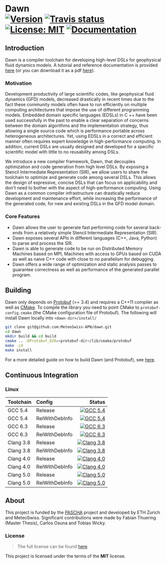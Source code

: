 Dawn <br/> <a target="_blank" href="http://semver.org">![Version][Version.Badge]</a> <a target="_blank" href="https://travis-ci.org/MeteoSwiss-APN/dawn">![Travis status][TravisCI.Badge]</a> <a target="_blank" href="https://opensource.org/licenses/MIT">![License: MIT][MIT.License]</a> <a target="_blank" href="https://MeteoSwiss-APN.github.io/dawn">![Documentation][Documentation.Badge]</a>
====

## Introduction

Dawn is a compiler toolchain for developing high-level DSLs for geophysical fluid dynamics models. A tutorial and reference documentation is provided [here](https://MeteoSwiss-APN.github.io/dawn) (or you can download it as a pdf [here](https://github.com/MeteoSwiss-APN/dawn/raw/gh-pages/dawn.pdf)).

### Motivation

Development productivity of large scientific codes, like geophysical fluid dynamics (GFD) models, decreased drastically in recent times due to the fact these community models often have to run efficiently on multiple computing architectures that impose the use of different programming models.
Embedded domain specific languages (EDSLs) in C ++ have been used successfully in the past to enable a clear separation of concerns between the domain algorithms and the implementation strategy, thus allowing a single source code which is performance portable across heterogeneous architectures.
Yet, using EDSLs in a correct and efficient manner often requires expert knowledge in high-performance computing.
In addition, current DSLs are usually designed and developed for a specific scientific model with little to no reusability among DSLs.

We introduce a new compiler framework, Dawn, that decouples optimization and code generation from high level DSLs.
By exposing a Stencil Intermediate Representation (SIR), we allow users to share the toolchain to optimize and generate code among several DSLs.
This allows the design of expressive, concise DSLs that can focus on applicability and don't need to bother with the aspect of high-performance computing.
Using Dawn as a common compiler infrastructure can drastically reduce development and maintenance effort, while increasing the performance of the generated code, for new and existing DSLs in the GFD model domain.

### Core Features

* Dawn allows the user to generate fast performing code for several back-ends from a relatively simple Stencil Intermediate Representation (SIR).
* Dawn exposes several APIs in different languages (C++, Java, Python) to parse and process the SIR. 
* Dawn is able to generate code to be run on Distributed Memory Machines based on MPI, Machines with access to GPUs based on CUDA as well as naive C++ code with close to no parallelism for debugging.
* Dawn offers a wide range of optimization and static analysis passes to guarantee correctness as well as performance of the generated parallel program.

## Building

Dawn only depends on [Protobuf](https://developers.google.com/protocol-buffers/) (>= 3.4) and requires a C++11 compiler as well as [CMake](https://cmake.org/). To compile the library you need to point CMake to `protobuf-config.cmake` (the CMake configuration file of Protobuf). The following will install Dawn locally into `<dawn-dir>/install/` 

```bash
git clone git@github.com:MeteoSwiss-APN/dawn.git
cd dawn
mkdir build && cd build
cmake .. -DProtobuf_DIR=<protobuf-dir>/lib/cmake/protobuf
make -j4
make install
```

For a more detailed guide on how to build Dawn (and Protobuf), see [here](https://MeteoSwiss-APN.github.io/dawn/basics.html).

## Continuous Integration

### Linux
|  Toolchain   | Config         |                                                     Status                                                   |
|:-------------|:---------------|-------------------------------------------------------------------------------------------------------------:|
| GCC 5.4      | Release        |  <a target="_blank" href="https://travis-ci.org/MeteoSwiss-APN/dawn">![GCC 5.4][GCC_54_Release.Badge]</a>          |
| GCC 5.4      | RelWithDebInfo |  <a target="_blank" href="https://travis-ci.org/MeteoSwiss-APN/dawn">![GCC 5.4][GCC_54_RelWithDebInfo.Badge]</a>   |
| GCC 6.3      | Release        |  <a target="_blank" href="https://travis-ci.org/MeteoSwiss-APN/dawn">![GCC 6.3][GCC_63_Release.Badge]</a>          |
| GCC 6.3      | RelWithDebInfo |  <a target="_blank" href="https://travis-ci.org/MeteoSwiss-APN/dawn">![GCC 6.3][GCC_63_RelWithDebInfo.Badge]</a>   |
| Clang 3.8    | Release        |  <a target="_blank" href="https://travis-ci.org/MeteoSwiss-APN/dawn">![Clang 3.8][Clang_38_Release.Badge]</a>        |
| Clang 3.8    | RelWithDebInfo |  <a target="_blank" href="https://travis-ci.org/MeteoSwiss-APN/dawn">![Clang 3.8][Clang_38_RelWithDebInfo.Badge]</a> |
| Clang 4.0    | Release        |  <a target="_blank" href="https://travis-ci.org/MeteoSwiss-APN/dawn">![Clang 4.0][Clang_40_Release.Badge]</a>        |
| Clang 4.0    | RelWithDebInfo |  <a target="_blank" href="https://travis-ci.org/MeteoSwiss-APN/dawn">![Clang 4.0][Clang_40_RelWithDebInfo.Badge]</a> |
| Clang 5.0    | Release        |  <a target="_blank" href="https://travis-ci.org/MeteoSwiss-APN/dawn">![Clang 5.0][Clang_50_Release.Badge]</a>        |
| Clang 5.0    | RelWithDebInfo |  <a target="_blank" href="https://travis-ci.org/MeteoSwiss-APN/dawn">![Clang 5.0][Clang_50_RelWithDebInfo.Badge]</a> |

## About

This project is funded by the [PASCHA](http://www.pasc-ch.org/projects/2017-2020/pascha) project and developed by ETH Zurich and MeteoSwiss.
Significant contributions were made by Fabian Thuering (Master Thesis), Carlos Osuna and Tobias Wicky. 

### License

> The full license can be found [here](https://opensource.org/licenses/MIT).

This project is licensed under the terms of the **MIT** license.

<!-- Links -->
[TravisCI]: https://travis-ci.org/MeteoSwiss-APN/dawn
[TravisCI.Badge]: https://travis-ci.org/MeteoSwiss-APN/dawn.svg?branch=master
[Documentation.Badge]: https://img.shields.io/badge/documentation-link-blue.svg
[MIT.License]: https://img.shields.io/badge/License-MIT-blue.svg
[Version.Badge]: https://badge.fury.io/gh/MeteoSwiss-APN%2Fdawn.svg
[GCC_54_Release.Badge]: https://travis-matrix-badges.herokuapp.com/repos/MeteoSwiss-APN/dawn/branches/master/3
[GCC_54_RelWithDebInfo.Badge]: https://travis-matrix-badges.herokuapp.com/repos/MeteoSwiss-APN/dawn/branches/master/4
[GCC_63_Release.Badge]: https://travis-matrix-badges.herokuapp.com/repos/MeteoSwiss-APN/dawn/branches/master/5
[GCC_63_RelWithDebInfo.Badge]: https://travis-matrix-badges.herokuapp.com/repos/MeteoSwiss-APN/dawn/branches/master/6
[Clang_38_Release.Badge]: https://travis-matrix-badges.herokuapp.com/repos/MeteoSwiss-APN/dawn/branches/master/7
[Clang_38_RelWithDebInfo.Badge]: https://travis-matrix-badges.herokuapp.com/repos/MeteoSwiss-APN/dawn/branches/master/8
[Clang_40_Release.Badge]: https://travis-matrix-badges.herokuapp.com/repos/MeteoSwiss-APN/dawn/branches/master/9
[Clang_40_RelWithDebInfo.Badge]: https://travis-matrix-badges.herokuapp.com/repos/MeteoSwiss-APN/dawn/branches/master/10
[Clang_50_Release.Badge]: https://travis-matrix-badges.herokuapp.com/repos/MeteoSwiss-APN/dawn/branches/master/11
[Clang_50_RelWithDebInfo.Badge]: https://travis-matrix-badges.herokuapp.com/repos/MeteoSwiss-APN/dawn/branches/master/12